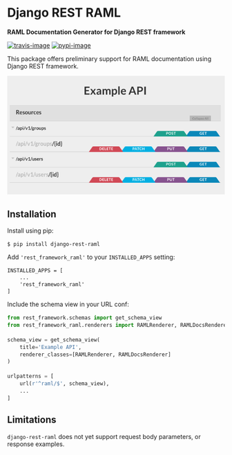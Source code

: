 # Django REST RAML

**RAML Documentation Generator for Django REST framework**

[![travis-image]][travis]
[![pypi-image]][pypi]

This package offers preliminary support for RAML documentation
using Django REST framework.

![RAML Image](images/raml.png)

## Installation

Install using pip:

    $ pip install django-rest-raml

Add `'rest_framework_raml'` to your `INSTALLED_APPS` setting:

    INSTALLED_APPS = [
        ...
        'rest_framework_raml'
    ]

Include the schema view in your URL conf:

```py
from rest_framework.schemas import get_schema_view
from rest_framework_raml.renderers import RAMLRenderer, RAMLDocsRenderer

schema_view = get_schema_view(
    title='Example API',
    renderer_classes=[RAMLRenderer, RAMLDocsRenderer]
)

urlpatterns = [
    url(r'^raml/$', schema_view),
    ...
]
```

## Limitations

`django-rest-raml` does not yet support request body parameters, or response examples.

[travis-image]: https://secure.travis-ci.org/tomchristie/django-rest-raml.svg?branch=master
[travis]: http://travis-ci.org/tomchristie/django-rest-raml?branch=master
[pypi-image]: https://img.shields.io/pypi/v/django-rest-raml.svg
[pypi]: https://pypi.python.org/pypi/django-rest-raml
